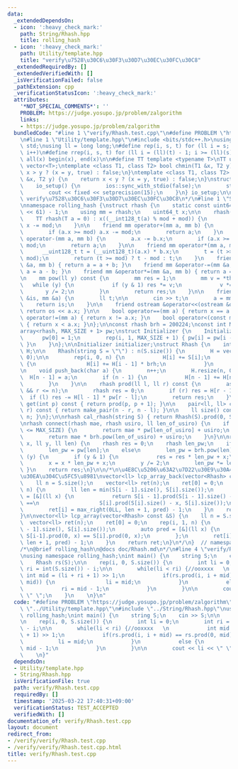 ```yaml
---
data:
  _extendedDependsOn:
  - icon: ':heavy_check_mark:'
    path: String/Rhash.hpp
    title: rolling_hash
  - icon: ':heavy_check_mark:'
    path: Utility/template.hpp
    title: "verify\u7528\u30C6\u30F3\u30D7\u30EC\u30FC\u30C8"
  _extendedRequiredBy: []
  _extendedVerifiedWith: []
  _isVerificationFailed: false
  _pathExtension: cpp
  _verificationStatusIcon: ':heavy_check_mark:'
  attributes:
    '*NOT_SPECIAL_COMMENTS*': ''
    PROBLEM: https://judge.yosupo.jp/problem/zalgorithm
    links:
    - https://judge.yosupo.jp/problem/zalgorithm
  bundledCode: "#line 1 \"verify/Rhash.test.cpp\"\n#define PROBLEM \"https://judge.yosupo.jp/problem/zalgorithm\"\
    \n#line 1 \"Utility/template.hpp\"\n#include <bits/stdc++.h>\nusing namespace\
    \ std;\nusing ll = long long;\n#define rep(i, s, t) for (ll i = s; i < (ll)(t);\
    \ i++)\n#define rrep(i, s, t) for (ll i = (ll)(t) - 1; i >= (ll)(s); i--)\n#define\
    \ all(x) begin(x), end(x)\n\n#define TT template <typename T>\nTT using vec =\
    \ vector<T>;\ntemplate <class T1, class T2> bool chmin(T1 &x, T2 y) {\n    return\
    \ x > y ? (x = y, true) : false;\n}\ntemplate <class T1, class T2> bool chmax(T1\
    \ &x, T2 y) {\n    return x < y ? (x = y, true) : false;\n}\nstruct io_setup {\n\
    \    io_setup() {\n        ios::sync_with_stdio(false);\n        std::cin.tie(nullptr);\n\
    \        cout << fixed << setprecision(15);\n    }\n} io_setup;\n\n/*\n@brief\
    \ verify\u7528\u30C6\u30F3\u30D7\u30EC\u30FC\u30C8\n*/\n#line 1 \"String/Rhash.hpp\"\
    \nnamespace rolling_hash {\nstruct rhash {\n    static const uint64_t mod = (1LL\
    \ << 61) - 1;\n    using mm = rhash;\n    uint64_t x;\n\n    rhash() : x(0) {}\n\
    \    TT rhash(T a = 0) : x((__int128_t(a) % mod + mod)) {\n        if (x >= mod)\
    \ x -= mod;\n    }\n\n    friend mm operator+(mm a, mm b) {\n        a.x += b.x;\n\
    \        if (a.x >= mod) a.x -= mod;\n        return a;\n    }\n    friend mm\
    \ operator-(mm a, mm b) {\n        a.x -= b.x;\n        if (a.x >= mod) a.x +=\
    \ mod;\n        return a;\n    }\n\n    friend mm operator*(mm a, mm b) {\n  \
    \      __uint128_t t = (__uint128_t)(a.x) * b.x;\n        t = (t >> 61) + (t &\
    \ mod);\n        return (t >= mod) ? t - mod : t;\n    }\n    friend mm &operator+=(mm\
    \ &a, mm b) { return a = a + b; }\n    friend mm &operator-=(mm &a, mm b) { return\
    \ a = a - b; }\n    friend mm &operator*=(mm &a, mm b) { return a = a * b; }\n\
    \n    mm pow(ll y) const {\n        mm res = 1;\n        mm v = *this;\n     \
    \   while (y) {\n            if (y & 1) res *= v;\n            v *= v;\n     \
    \       y /= 2;\n        }\n        return res;\n    }\n\n    friend istream &operator>>(istream\
    \ &is, mm &a) {\n        ll t;\n\n        cin >> t;\n        a = mm(t);\n    \
    \    return is;\n    }\n\n    friend ostream &operator<<(ostream &os, mm a) {\
    \ return os << a.x; }\n\n    bool operator==(mm a) { return x == a.x; }\n    bool\
    \ operator!=(mm a) { return x != a.x; }\n    bool operator<(const mm &a) const\
    \ { return x < a.x; }\n};\n\nconst rhash brh = 200224;\nconst int MAX_SIZE = 10'000'000;\n\
    array<rhash, MAX_SIZE + 1> pw;\nstruct Initializer {\n    Initializer() {\n  \
    \      pw[0] = 1;\n        rep(i, 1, MAX_SIZE + 1) { pw[i] = pw[i - 1] * brh;\
    \ }\n    }\n};\n\nInitializer initializer;\nstruct Rhash {\n    int n;\n    vec<rhash>\
    \ H;\n\n    Rhash(string S = \"\") : n(S.size()) {\n        H = vec<rhash>(n,\
    \ 0);\n\n        rep(i, 0, n) {\n            H[i] += S[i];\n            if (i)\
    \ {\n                H[i] += H[i - 1] * brh;\n            }\n        }\n    }\n\
    \n    void push_back(char a) {\n        n++;\n        H.resize(n, 0);\n      \
    \  H[n - 1] = a;\n        if (n - 1) {\n            H[n - 1] += H[n - 2] * brh;\n\
    \        }\n    }\n\n    rhash prod(ll l, ll r) const {\n        assert(0 <= l\
    \ && r <= n);\n        rhash res = 0;\n        if (r) res = H[r - 1];\n      \
    \  if (l) res -= H[l - 1] * pw[r - l];\n        return res;\n    }\n\n    rhash\
    \ get(int p) const { return prod(p, p + 1); }\n\n    pair<ll, ll> conv(ll l, ll\
    \ r) const { return make_pair(n - r, n - l); }\n\n    ll size() const { return\
    \ n; }\n};\n\nrhash cal_rhash(string S) { return Rhash(S).prod(0, S.size()); }\n\
    \nrhash connect(rhash mae, rhash usiro, ll len_of_usiro) {\n    if (len_of_usiro\
    \ <= MAX_SIZE) {\n        return mae * pw[len_of_usiro] + usiro;\n    } else {\n\
    \        return mae * brh.pow(len_of_usiro) + usiro;\n    }\n}\n\nrhash rhash_pow(rhash\
    \ x, ll y, ll len) {\n    rhash res = 0;\n    rhash len_pw;\n    if (len <= MAX_SIZE)\n\
    \        len_pw = pw[len];\n    else\n        len_pw = brh.pow(len);\n\n    while\
    \ (y) {\n        if (y & 1) {\n            res = res * len_pw + x;\n        }\n\
    \        x = x * len_pw + x;\n        y /= 2;\n        len_pw *= len_pw;\n   \
    \ }\n    return res;\n}\n\n/*\n\u4E8C\u5206\u63A2\u7D22\u30E9\u30A4\u30D6\u30E9\
    \u30EA\u304C\u5FC5\u8981\nvector<ll> lcp_array_back(vector<Rhash> const &S) {\n\
    \    ll n = S.size();\n    vector<ll> ret(n);\n    ret[0] = 0;\n    rep(i, 1,\
    \ n) {\n        ll len = min(S[i - 1].size(), S[i].size());\n        auto pred\
    \ = [&](ll x) {\n            return S[i - 1].prod(S[i - 1].size() - x, S[i - 1].size())\
    \ ==\n                   S[i].prod(S[i].size() - x, S[i].size());\n        };\n\
    \        ret[i] = max_right(0LL, len + 1, pred) - 1;\n    }\n    return ret;\n\
    }\n\nvector<ll> lcp_array(vector<Rhash> const &S) {\n    ll n = S.size();\n  \
    \  vector<ll> ret(n);\n    ret[0] = 0;\n    rep(i, 1, n) {\n        ll len = min(S[i\
    \ - 1].size(), S[i].size());\n        auto pred = [&](ll x) {\n            return\
    \ S[i-1].prod(0, x) == S[i].prod(0, x);\n        };\n        ret[i] = max_right(0LL,\
    \ len + 1, pred) - 1;\n    }\n    return ret;\n}\n*/\n}  // namespace rolling_hash\n\
    /*\n@brief rolling_hash\n@docs doc/Rhash.md\n*/\n#line 4 \"verify/Rhash.test.cpp\"\
    \nusing namespace rolling_hash;\nint main() {\n    string S;\n    cin >> S;\n\n\
    \    Rhash rs(S);\n\n    rep(i, 0, S.size()) {\n        int li = 0;\n        int\
    \ ri = int(S.size()) - i;\n\n        while(li < ri) {//ooxxxx   \n           \
    \ int mid = (li + ri + 1) >> 1;\n            if(rs.prod(i, i + mid) == rs.prod(0,\
    \ mid)) {\n                li = mid;\n            }\n            else {\n    \
    \            ri = mid - 1;\n            }\n        }\n\n        cout << li <<\
    \ \" \";\n    }\n    \n}\n"
  code: "#define PROBLEM \"https://judge.yosupo.jp/problem/zalgorithm\"\n#include\
    \ \"../Utility/template.hpp\"\n#include \"../String/Rhash.hpp\"\nusing namespace\
    \ rolling_hash;\nint main() {\n    string S;\n    cin >> S;\n\n    Rhash rs(S);\n\
    \n    rep(i, 0, S.size()) {\n        int li = 0;\n        int ri = int(S.size())\
    \ - i;\n\n        while(li < ri) {//ooxxxx   \n            int mid = (li + ri\
    \ + 1) >> 1;\n            if(rs.prod(i, i + mid) == rs.prod(0, mid)) {\n     \
    \           li = mid;\n            }\n            else {\n                ri =\
    \ mid - 1;\n            }\n        }\n\n        cout << li << \" \";\n    }\n\
    \    \n}"
  dependsOn:
  - Utility/template.hpp
  - String/Rhash.hpp
  isVerificationFile: true
  path: verify/Rhash.test.cpp
  requiredBy: []
  timestamp: '2025-03-22 17:40:31+09:00'
  verificationStatus: TEST_ACCEPTED
  verifiedWith: []
documentation_of: verify/Rhash.test.cpp
layout: document
redirect_from:
- /verify/verify/Rhash.test.cpp
- /verify/verify/Rhash.test.cpp.html
title: verify/Rhash.test.cpp
---
```

